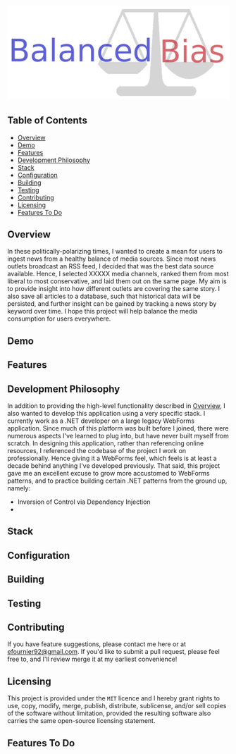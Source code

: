 # ![BalancedBias](https://github.com/efournier92/balancedbias/blob/master/Web/Media/img/BalancedBIas_Logo_Dark.png)

## Table of Contents
- [Overview](#overview)
- [Demo](#demo)
- [Features](#features)
- [Development Philosophy](#development-philosophy)
- [Stack](#stack)
- [Configuration](#configuration)
- [Building](#building)
- [Testing](#testing)
- [Contributing](#contributing)
- [Licensing](#licensing)
- [Features To Do](#features-to-do)

## Overview
In these politically-polarizing times, I wanted to create a mean for users to ingest news from a healthy balance of media sources. Since most news outlets broadcast an RSS feed, I decided that was the best data source available. Hence, I selected XXXXX media channels, ranked them from most liberal to most conservative, and laid them out on the same page. My aim is to provide insight into how different outlets are covering the same story. I also save all articles to a database, such that historical data will be persisted, and further insight can be gained by tracking a news story by keyword over time. I hope this project will help balance the media consumption for users everywhere.

## Demo
[]()

## Features

## Development Philosophy
In addition to providing the high-level functionality described in [Overview](#overview), I also wanted to develop this application using a very specific stack. I currently work as a .NET developer on a large legacy WebForms application. Since much of this platform was built before I joined, there were numerous aspects I've learned to plug into, but have never built myself from scratch. In designing this application, rather than referencing online resources, I referenced the codebase of the project I work on professionally. Hence giving it a WebForms feel, which feels is at least a decade behind anything I've developed previously. That said, this project gave me an excellent excuse to grow more accustomed to WebForms patterns, and to practice building certain .NET patterns from the ground up, namely:
- Inversion of Control via Dependency Injection
- 

## Stack

## Configuration

## Building

## Testing

## Contributing
If you have feature suggestions, please contact me here or at efournier92@gmail.com. If you'd like to submit a pull request, please feel free to, and I'll review merge it at my earliest convenience!

## Licensing
This project is provided under the `MIT` licence and I hereby grant rights to use, copy, modify, merge, publish, distribute, sublicense, and/or sell copies of the software without limitation, provided the resulting software also carries the same open-source licensing statement.

## Features To Do
